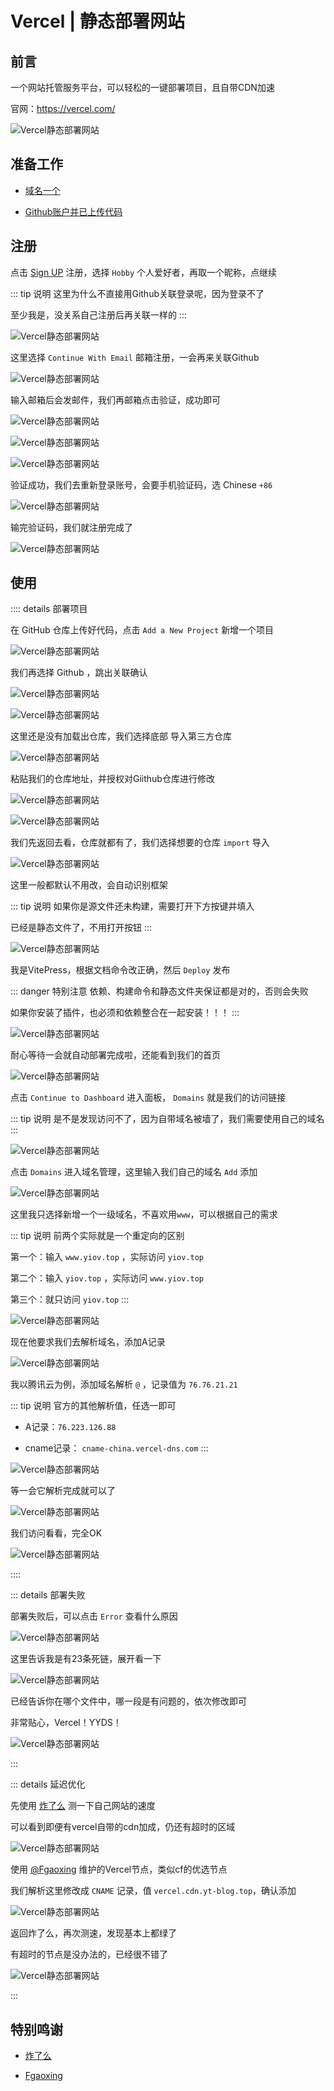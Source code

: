 # Vercel | 静态部署网站


## 前言

一个网站托管服务平台，可以轻松的一键部署项目，且自带CDN加速

官网：https://vercel.com/

![Vercel静态部署网站](./Vercel静态部署网站/vercel-01.png)


## 准备工作

* [域名一个](https://yiov.top/website/domain/)

* [Github账户并已上传代码](https://yiov.top/website/pages/github.html)


## 注册

点击 [Sign UP](https://vercel.com/signup) 注册，选择 `Hobby` 个人爱好者，再取一个昵称，点继续

::: tip 说明
这里为什么不直接用Github关联登录呢，因为登录不了

至少我是，没关系自己注册后再关联一样的
:::

![Vercel静态部署网站](./Vercel静态部署网站/vercel-02.png)


这里选择 `Continue With Email` 邮箱注册，一会再来关联Github

![Vercel静态部署网站](./Vercel静态部署网站/vercel-03.png)


输入邮箱后会发邮件，我们再邮箱点击验证，成功即可

![Vercel静态部署网站](./Vercel静态部署网站/vercel-04.png)

![Vercel静态部署网站](./Vercel静态部署网站/vercel-05.png)

![Vercel静态部署网站](./Vercel静态部署网站/vercel-06.png)

验证成功，我们去重新登录账号，会要手机验证码，选 Chinese `+86`

![Vercel静态部署网站](./Vercel静态部署网站/vercel-07.png)


输完验证码，我们就注册完成了

![Vercel静态部署网站](./Vercel静态部署网站/vercel-08.png)



## 使用


:::: details 部署项目

在 GitHub 仓库上传好代码，点击 `Add a New Project` 新增一个项目

![Vercel静态部署网站](./Vercel静态部署网站/vercel-09.png)


我们再选择 Github ，跳出关联确认

![Vercel静态部署网站](./Vercel静态部署网站/vercel-10.png)

![Vercel静态部署网站](./Vercel静态部署网站/vercel-11.png)

这里还是没有加载出仓库，我们选择底部 导入第三方仓库

![Vercel静态部署网站](./Vercel静态部署网站/vercel-12.png)


粘贴我们的仓库地址，并授权对Giithub仓库进行修改

![Vercel静态部署网站](./Vercel静态部署网站/vercel-13.png)

![Vercel静态部署网站](./Vercel静态部署网站/vercel-14.png)


我们先返回去看，仓库就都有了，我们选择想要的仓库 `import` 导入

![Vercel静态部署网站](./Vercel静态部署网站/vercel-15.png)

这里一般都默认不用改，会自动识别框架

::: tip 说明
如果你是源文件还未构建，需要打开下方按键并填入

已经是静态文件了，不用打开按钮
:::

![Vercel静态部署网站](./Vercel静态部署网站/vercel-16.png)


我是VitePress，根据文档命令改正确，然后 `Deploy` 发布

::: danger 特别注意
依赖、构建命令和静态文件夹保证都是对的，否则会失败

如果你安装了插件，也必须和依赖整合在一起安装！！！
:::

![Vercel静态部署网站](./Vercel静态部署网站/vercel-17.png)



耐心等待一会就自动部署完成啦，还能看到我们的首页


![Vercel静态部署网站](./Vercel静态部署网站/vercel-18.png)


点击 `Continue to Dashboard` 进入面板， `Domains` 就是我们的访问链接

::: tip 说明
是不是发现访问不了，因为自带域名被墙了，我们需要使用自己的域名
:::

![Vercel静态部署网站](./Vercel静态部署网站/vercel-19.png)


点击  `Domains` 进入域名管理，这里输入我们自己的域名 `Add` 添加

![Vercel静态部署网站](./Vercel静态部署网站/vercel-20.png)

这里我只选择新增一个一级域名，不喜欢用`www`，可以根据自己的需求

::: tip 说明
前两个实际就是一个重定向的区别

第一个：输入 `www.yiov.top` ，实际访问 `yiov.top`

第二个：输入 `yiov.top` ，实际访问 `www.yiov.top`

第三个：就只访问 `yiov.top`
:::

![Vercel静态部署网站](./Vercel静态部署网站/vercel-21.png)

现在他要求我们去解析域名，添加A记录

![Vercel静态部署网站](./Vercel静态部署网站/vercel-22.png)

我以腾讯云为例，添加域名解析 `@` ，记录值为 `76.76.21.21`

::: tip 说明
官方的其他解析值，任选一即可

* A记录：`76.223.126.88`

* cname记录： `cname-china.vercel-dns.com`
:::

![Vercel静态部署网站](./Vercel静态部署网站/vercel-23.png)

等一会它解析完成就可以了

![Vercel静态部署网站](./Vercel静态部署网站/vercel-24.png)


我们访问看看，完全OK

![Vercel静态部署网站](./Vercel静态部署网站/vercel-25.png)

::::





::: details 部署失败

部署失败后，可以点击 `Error` 查看什么原因

![Vercel静态部署网站](./Vercel静态部署网站/vercel-26.png)

这里告诉我是有23条死链，展开看一下

![Vercel静态部署网站](./Vercel静态部署网站/vercel-27.png)

已经告诉你在哪个文件中，哪一段是有问题的，依次修改即可

非常贴心，Vercel！YYDS！

![Vercel静态部署网站](./Vercel静态部署网站/vercel-28.png)

:::




::: details 延迟优化

先使用 [炸了么](https://zhale.me/http/) 测一下自己网站的速度

可以看到即便有vercel自带的cdn加成，仍还有超时的区域

![Vercel静态部署网站](./Vercel静态部署网站/vercel-29.png)


使用 [@Fgaoxing](https://www.yt-blog.top/9952/) 维护的Vercel节点，类似cf的优选节点

我们解析这里修改成 `CNAME` 记录，值 `vercel.cdn.yt-blog.top`，确认添加

![Vercel静态部署网站](./Vercel静态部署网站/vercel-30.png)


返回炸了么，再次测速，发现基本上都绿了

有超时的节点是没办法的，已经很不错了

![Vercel静态部署网站](./Vercel静态部署网站/vercel-31.png)

:::



## 特别鸣谢

* [炸了么](https://zhale.me/http/)

* [Fgaoxing](https://www.yt-blog.top/)